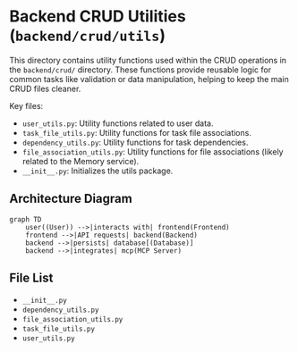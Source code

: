# Backend CRUD Utilities (`backend/crud/utils`)

This directory contains utility functions used within the CRUD operations in the `backend/crud/` directory. These functions provide reusable logic for common tasks like validation or data manipulation, helping to keep the main CRUD files cleaner.

Key files:

*   `user_utils.py`: Utility functions related to user data.
*   `task_file_utils.py`: Utility functions for task file associations.
*   `dependency_utils.py`: Utility functions for task dependencies.
*   `file_association_utils.py`: Utility functions for file associations (likely related to the Memory service).
*   `__init__.py`: Initializes the utils package.

## Architecture Diagram
```mermaid
graph TD
    user((User)) -->|interacts with| frontend(Frontend)
    frontend -->|API requests| backend(Backend)
    backend -->|persists| database[(Database)]
    backend -->|integrates| mcp(MCP Server)
```

<!-- File List Start -->
## File List

- `__init__.py`
- `dependency_utils.py`
- `file_association_utils.py`
- `task_file_utils.py`
- `user_utils.py`

<!-- File List End -->
